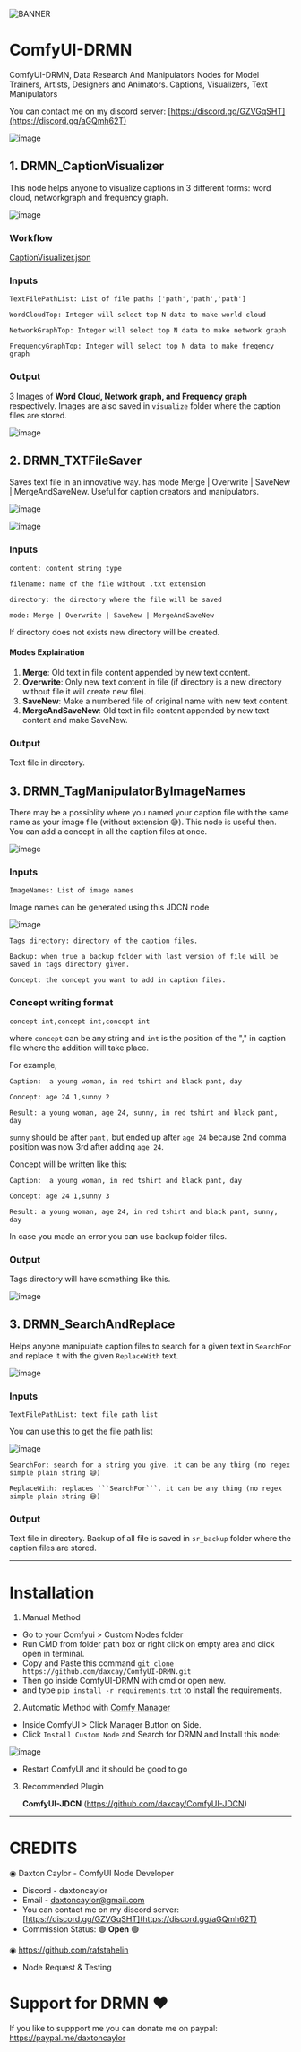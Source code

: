 ![BANNER](https://github.com/daxcay/ComfyUI-DRMN/assets/164315771/dadc0da1-cd5b-485f-88a7-294888fb8f71)

# ComfyUI-DRMN

ComfyUI-DRMN, Data Research And Manipulators Nodes for Model Trainers, Artists, Designers and Animators. Captions, Visualizers, Text Manipulators

You can contact me on my discord server: [https://discord.gg/GZVGqSHT](https://discord.gg/aGQmh62T)

![image](https://github.com/daxcay/ComfyUI-DRMN/assets/164315771/b7d4a51d-6f23-43cc-bc40-c8ae469199e2)

## 1. DRMN_CaptionVisualizer

This node helps anyone to visualize captions in 3 different forms: word cloud, networkgraph and frequency graph.

![image](https://github.com/daxcay/ComfyUI-DRMN/assets/164315771/56c86908-8055-495f-a433-2e09dd3b3e5c)

### Workflow

[CaptionVisualizer.json](https://github.com/daxcay/ComfyUI-DRMN/files/15160084/CaptionVisualizer.json)

### Inputs

```
TextFilePathList: List of file paths ['path','path','path']
```
```
WordCloudTop: Integer will select top N data to make world cloud
```
```
NetworkGraphTop: Integer will select top N data to make network graph
```
```
FrequencyGraphTop: Integer will select top N data to make freqency graph
```

### Output

3 Images of **Word Cloud, Network graph, and Frequency graph** respectively.
Images are also saved in ```visualize``` folder where the caption files are stored. 

![image](https://github.com/daxcay/ComfyUI-DRMN/assets/164315771/3371d531-ad4c-4e72-ae00-43d71e4a87a6)


## 2. DRMN_TXTFileSaver

Saves text file in an innovative way. has mode Merge | Overwrite | SaveNew | MergeAndSaveNew. 
Useful for caption creators and manipulators. 

![image](https://github.com/daxcay/ComfyUI-DRMN/assets/164315771/de0fcc4a-0947-4655-906e-0bcf7421e283)

![image](https://github.com/daxcay/ComfyUI-DRMN/assets/164315771/435400d0-c9dd-46ad-8192-22398f8f3247)

### Inputs

```
content: content string type
```
```
filename: name of the file without .txt extension
```
```
directory: the directory where the file will be saved
```
```
mode: Merge | Overwrite | SaveNew | MergeAndSaveNew
```

If directory does not exists new directory will be created.

#### Modes Explaination
  1. **Merge**: Old text in file content appended by new text content.
  2. **Overwrite**: Only new text content in file (if directory is a new directory without file it will create new file).
  3. **SaveNew**: Make a numbered file of original name with new text content.
  4. **MergeAndSaveNew**: Old text in file content appended by new text content and make SaveNew.
     
### Output

Text file in directory.

## 3. DRMN_TagManipulatorByImageNames

There may be a possiblity where you named your caption file with the same name as your image file (without extension 😅). 
This node is useful then. You can add a concept in all the caption files at once.

![image](https://github.com/daxcay/ComfyUI-DRMN/assets/164315771/55cca034-7ef0-45a7-b872-8732242a884f)

### Inputs

```
ImageNames: List of image names
```

Image names can be generated using this JDCN node

![image](https://github.com/daxcay/ComfyUI-DRMN/assets/164315771/1a35dd7e-e754-45e6-8d53-9493c7da5c7d)

```
Tags directory: directory of the caption files.
```
```
Backup: when true a backup folder with last version of file will be saved in tags directory given.
```
```
Concept: the concept you want to add in caption files.
```

### Concept writing format

```
concept int,concept int,concept int
```

where ```concept``` can be any string and ```int``` is the position of the "," in caption file where the addition will take place.


For example,
```
Caption:  a young woman, in red tshirt and black pant, day 

Concept: age 24 1,sunny 2

Result: a young woman, age 24, sunny, in red tshirt and black pant, day
```

```sunny``` should be after ```pant,``` but ended up after ```age 24``` because 2nd comma position was now 3rd after adding ```age 24```.


Concept will be written like this:

```
Caption:  a young woman, in red tshirt and black pant, day 

Concept: age 24 1,sunny 3

Result: a young woman, age 24, in red tshirt and black pant, sunny, day
```

In case you made an error you can use backup folder files.

### Output

Tags directory will have something like this.

![image](https://github.com/daxcay/ComfyUI-DRMN/assets/164315771/15d27de2-6b99-4a32-92c4-3796ff4ae4d1)


## 3. DRMN_SearchAndReplace

Helps anyone manipulate caption files to search for a given text in ```SearchFor``` and replace it with the given ```ReplaceWith``` text.

![image](https://github.com/daxcay/ComfyUI-DRMN/assets/164315771/8bec970d-4de9-4c99-a491-b490cdd64072)

### Inputs

```
TextFilePathList: text file path list
```
You can use this to get the file path list

![image](https://github.com/daxcay/ComfyUI-DRMN/assets/164315771/db148bff-46c0-4fe2-b0c5-0cc91c2d71d8)

```
SearchFor: search for a string you give. it can be any thing (no regex simple plain string 😅)
```
```
ReplaceWith: replaces ```SearchFor```. it can be any thing (no regex simple plain string 😅)
```

### Output

Text file in directory.
Backup of all file is saved in ```sr_backup``` folder where the caption files are stored. 

__________________________________________________________________________________________________________________________________________

# Installation

1) Manual Method
- Go to your Comfyui > Custom Nodes folder
- Run CMD from folder path box or right click on empty area and click open in terminal.
- Copy and Paste this command `git clone https://github.com/daxcay/ComfyUI-DRMN.git`
- Then go inside ComfyUI-DRMN with cmd or open new.
- and type `pip install -r requirements.txt` to install the requirements.

2) Automatic Method with [Comfy Manager](https://github.com/ltdrdata/ComfyUI-Manager)
- Inside ComfyUI > Click Manager Button on Side.
- Click `Install Custom Node` and Search for DRMN and Install this node:

![image](https://github.com/daxcay/ComfyUI-DRMN/assets/164315771/4fdcf3cc-186d-4e36-9ffb-d34a1b48de2c)

- Restart ComfyUI and it should be good to go

3) Recommended Plugin

   **ComfyUI-JDCN** (https://github.com/daxcay/ComfyUI-JDCN) 

__________________________________________________________________________________________________________________________________________

# CREDITS

◉ Daxton Caylor - ComfyUI Node Developer 
- Discord - daxtoncaylor
- Email - daxtoncaylor@gmail.com
- You can contact me on my discord server: [https://discord.gg/GZVGqSHT](https://discord.gg/aGQmh62T)
- Commission Status:  🟢 **Open** 🟢

◉ https://github.com/rafstahelin
- Node Request & Testing

# Support for DRMN ❤️

If you like to suppport me you can donate me on paypal: https://paypal.me/daxtoncaylor
